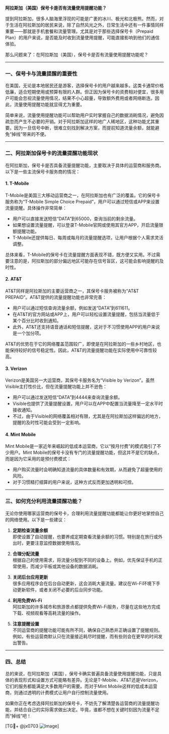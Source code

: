 **阿拉斯加（美国）保号卡是否有流量使用提醒功能？**

提到阿拉斯加，很多人脑海里浮现的可能是广袤的冰川、极光和北极熊。然而，对于生活在阿拉斯加的居民来说，除了自然风光之外，日常生活中还有一件事情同样重要——那就是手机套餐和流量管理。尤其是对于那些选择保号卡（Prepaid Plan）的用户来说，是否能及时收到流量使用提醒，可能直接影响到他们的通信体验。

那么问题来了：在阿拉斯加（美国），保号卡是否有流量使用提醒功能呢？

---

### 一、保号卡与流量提醒的重要性

在美国，无论是本地居民还是游客，选择保号卡的用户越来越多。这类卡通常价格低廉，适合短期使用或预算有限的人群。但正因为保号卡的资费相对便宜，很多用户可能会忽视流量使用情况，结果不小心超量，导致额外费用或者网络断连。因此，流量使用提醒功能就显得尤为重要。

简单来说，流量使用提醒功能可以帮助用户实时掌握自己的数据消耗情况，避免因疏忽而产生不必要的开销。对于阿拉斯加这样的地广人稀地区，这种功能尤其重要。因为一旦信号中断，很难立刻找到解决方案，而提前知道流量余额，就能避免“掉线”带来的不便。

---

### 二、阿拉斯加保号卡的流量提醒功能现状

在阿拉斯加，保号卡是否具备流量提醒功能，主要取决于具体的运营商和服务商。以下是一些主流保号卡服务商的情况：

#### 1. **T-Mobile**
T-Mobile是美国三大移动运营商之一，在阿拉斯加也有广泛的覆盖。它的保号卡服务称为“T-Mobile Simple Choice Prepaid”，用户可以通过短信或APP来设置流量提醒。具体操作非常简单：
- 用户可以直接发送短信“DATA”到65000，查询当前的剩余流量。
- 如果想设置流量提醒，可以登录T-Mobile官网或使用其官方APP，开启流量限额提醒功能。
- T-Mobile还提供每日、每周或每月的流量提醒选项，让用户根据个人需求灵活调整。

总体来看，T-Mobile的保号卡在流量提醒方面表现不错，既方便又实用。不过需要注意的是，阿拉斯加的部分偏远地区可能存在信号盲区，这可能会影响提醒的及时性。

#### 2. **AT&T**
AT&T同样是阿拉斯加的主要运营商之一，其保号卡服务被称为“AT&T PREPAID”。AT&T提供的流量提醒功能也非常完善：
- 用户可以通过短信查询流量余额，例如发送“DATA”到611611。
- 在AT&T的官方网站或APP上，用户可以轻松设置流量提醒，包括当流量低于某个百分比时收到通知。
- 此外，AT&T还支持语音通话和短信提醒，这对于不习惯使用APP的用户来说是一个加分项。

AT&T的优势在于它的网络覆盖范围较广，即使是在阿拉斯加的一些乡村地区，也能保持较好的信号稳定性。因此，AT&T的流量提醒功能在实际使用中可靠性较高。

#### 3. **Verizon**
Verizon是美国另一大运营商，其保号卡服务名为“Visible by Verizon”。虽然Visible主打性价比，但在流量提醒功能上并不逊色：
- 用户可以通过发送短信“DATA”到4444来查询流量余额。
- Visible也提供了流量提醒设置，用户可以在APP中配置当流量降至一定水平时接收通知。
- 不过，由于Visible的网络覆盖相对有限，尤其是在阿拉斯加这样偏远的地方，提醒的及时性可能会受到一定影响。

#### 4. **Mint Mobile**
Mint Mobile是一家近年来崛起的低成本运营商，它以“按月付费”的模式吸引了不少用户。Mint Mobile的保号卡没有专门的流量提醒功能，但这并不是它的缺点，而是因为它采用的是预付费模式：
- 用户购买流量时会明确知道流量的具体数量和有效期，从而避免了超量使用的风险。
- 对于习惯精打细算的用户来说，这种方式反而更加透明和可控。

---

### 三、如何充分利用流量提醒功能？

无论你使用哪家运营商的保号卡，合理利用流量提醒功能都能让你更好地掌控自己的网络使用。以下是一些建议：

1. **定期检查流量余额**  
   即使设置了自动提醒，也要养成定期查看流量余额的习惯。特别是在旅行或外出时，更要注意监控数据使用情况。

2. **合理分配流量**  
   根据自己的使用需求，将流量分配到不同的设备上。例如，优先保证手机的正常使用，而减少平板或其他设备的数据消耗。

3. **关闭后台应用更新**  
   很多应用程序会在后台自动更新，这会消耗大量流量。建议在Wi-Fi环境下手动更新软件，或者关闭不必要的后台同步功能。

4. **利用免费Wi-Fi**  
   阿拉斯加的许多城市和旅游景点都提供免费Wi-Fi服务，尽量在这些地方完成下载、视频观看等高耗流量的操作。

5. **注意提醒设置**  
   不同运营商的提醒功能可能有所不同，确保自己熟悉并正确设置了提醒规则。例如，有些运营商默认只在流量接近耗尽时提醒，而有些则会在更早的时间发出警告。

---

### 四、总结

总的来说，在阿拉斯加（美国），保号卡确实普遍具备流量使用提醒功能，只是具体的表现形式和设置方式可能略有差异。无论是T-Mobile、AT&T还是Verizon，它们的服务都能满足大多数用户的需要。而对于Mint Mobile这样的低成本运营商，则通过透明的计费模式让用户自行控制流量使用。

如果你正在考虑选择阿拉斯加的保号卡，不妨先了解清楚各运营商的流量提醒功能，并结合自己的实际需求做出决定。毕竟，谁都不想在关键时刻因为流量不足而“掉线”吧！

[TG💪+ @jx0703 ![Image](https://github.com/user-attachments/assets/dbca1d08-cadb-493c-b0ec-ad6f7a83f270)]